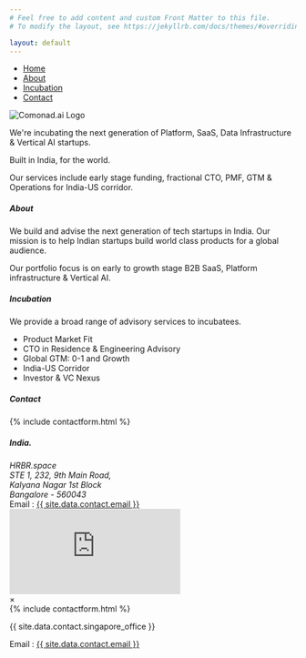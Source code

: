 ```yaml
---
# Feel free to add content and custom Front Matter to this file.
# To modify the layout, see https://jekyllrb.com/docs/themes/#overriding-theme-defaults

layout: default
---
```


<nav class="navbar">
        <div class="container">
            <ul>
                <li><a href="/#home">Home</a></li>
                <li><a href="/#about">About</a></li>
                <li><a href="/#incubation">Incubation</a></li>
                <li><a href="/#contact">Contact</a></li>
            </ul>
        </div>
</nav>
<section>
    <section id="home">
        <div class="container">
            <div class="logo">
                <img src="{{ 'assets/images/ComonadLogoConcept.png' | relative_url }}" alt="Comonad.ai Logo">
            </div>
            <div class="desc">
                <p>We're incubating the next generation of Platform, SaaS, Data Infrastructure & Vertical AI startups.</p>
                <p>Built in India, for the world.</p>
                <p>Our services include early stage funding, fractional CTO, PMF, GTM & Operations for India-US corridor.</p>
            </div>
        </div>
    </section>
    <section id="about">
        <div class="container">
            <h5>About</h5>
            <div class="desc">
                <p>We build and advise the next generation of tech startups in India. Our mission is to help Indian startups build world class products for a global audience.</p>
                <p>Our portfolio focus is on early to growth stage B2B SaaS, Platform infrastructure & Vertical AI.</p>
            </div>
        </div>
    </section>
    <section id="incubation">
        <div class="container">
        <h5>Incubation</h5>
            <div class="desc">
                <p>We provide a broad range of advisory services to incubatees.</p>
                <ul>
                    <li>Product Market Fit</li>
                    <li>CTO in Residence & Engineering Advisory</li>
                    <li>Global GTM: 0-1 and Growth</li>
                    <li>India-US Corridor</li>
                    <li>Investor & VC Nexus</li>
                </ul>
            </div>
        </div>
    </section>
    <section id="contact">
    <div class="container">
    <h5>Contact</h5>
    <div class="contact-container">
                <div class="hbspot-form">
                    {% include contactform.html %}
                </div>
                <div class="address-info">
                    <div>
                        <!-- <h5 class="mt-4">Singapore</h5> -->
                        <!-- <p>{{ site.data.contact.singapore_office }}</p> -->
                        <div class="address">
                <h5>India.</h5>
                <address>
                    HRBR.space <br>
                    STE 1, 232, 9th Main Road,<br>
                    Kalyana Nagar 1st Block <br>
                    Bangalore - 560043
                </address>
                </div>
                        <!-- <p><a href="tel: {{ site.data.contact.phone }}"> {{ site.data.contact.phone_in }} </a></p> -->
                        <div class="d-flex email-block">
                            <span>Email : </span>
                            <a href="mailto: {{ site.data.contact.email }}">{{ site.data.contact.email }}</a>
                        </div>
                        <iframe src="https://www.google.com/maps/embed?pb=!1m18!1m12!1m3!1d307.48517461459124!2d77.64682082610716!3d13.021658573626059!2m3!1f0!2f0!3f0!3m2!1i1024!2i768!4f13.1!3m3!1m2!1s0x3bae172ea4cacbfb%3A0xfd7c2fdc99e03a14!2s838%2C%205th%20Cross%20Rd%2C%20HRBR%20Layout%201st%20Block%2C%20HRBR%20Layout%2C%20Kalyan%20Nagar%2C%20Bengaluru%2C%20Karnataka%20560043!5e1!3m2!1sen!2sin!4v1741238731766!5m2!1sen!2sin"  style="border:0;" allowfullscreen="" loading="lazy" referrerpolicy="no-referrer-when-downgrade"></iframe>
                    </div>
                </div>
            </div>
        </div>
    </section>
    <div id="contact-modal" class="modal">
        <div class="modal-content">
            <span class="close">&times;</span>
            <div class="flex">
                <div class="col-12 col-md-6 hbspot-form">
                    {% include contactform.html %}
                </div>
                <div class="col-12 col-md-6 address-info">
                    <div>
                        <!-- <h5 class="mt-4">Singapore</h5> -->
                        <p>{{ site.data.contact.singapore_office }}</p>
                        <!-- <p><a href="tel: {{ site.data.contact.phone }}"> {{ site.data.contact.phone_in }} </a></p> -->
                        <div class="d-flex email-block">
                            <span>Email : </span>
                            <a href="mailto: {{ site.data.contact.email }}">{{ site.data.contact.email }}</a>
                        </div>
                    </div>
                </div>
            </div>
        </div>
    </div>  
</section>